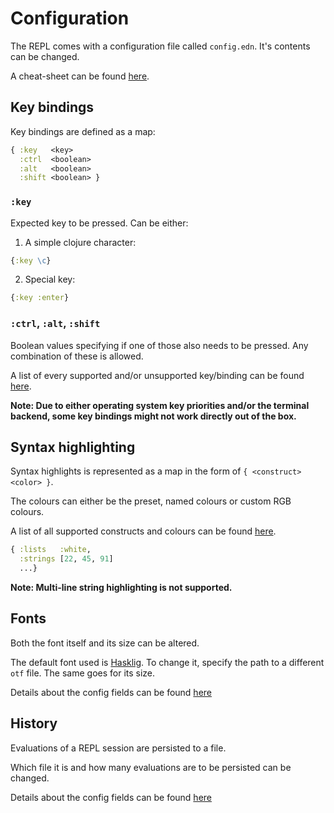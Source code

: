 # Configuration 

The REPL comes with a configuration file called `config.edn`. It's contents can be changed.

A cheat-sheet can be found [here](cheat-sheet.md).

## Key bindings
Key bindings are defined as a map: <br />

```clojure
{ :key   <key> 
  :ctrl  <boolean> 
  :alt   <boolean> 
  :shift <boolean> }
```

### `:key`

Expected key to be pressed. Can be either:
1. A simple clojure character:
```clojure
{:key \c}
```

2. Special key:
```clojure
{:key :enter}
```

### `:ctrl`, `:alt`, `:shift`
Boolean values specifying if one of those also needs to be pressed.
Any combination of these is allowed.

A list of every supported and/or unsupported key/binding can be found [here](cheat-sheet.md#key-bindings).

**Note: Due to either operating system key priorities and/or the terminal backend,
some key bindings might not work directly out of the box.**

## Syntax highlighting

Syntax highlights is represented as a map in the form of `{ <construct> <color> }`.

The colours can either be the preset, named colours or custom RGB colours.

A list of all supported constructs and colours can be found [here](cheat-sheet.md#syntax-highlighting).

```clojure
{ :lists   :white,
  :strings [22, 45, 91]
  ...}
```
 
**Note: Multi-line string highlighting is not supported.**

## Fonts

Both the font itself and its size can be altered.

The default font used is [Hasklig](https://github.com/i-tu/Hasklig). 
To change it, specify the path to a different `otf` file.
The same goes for its size.

Details about the config fields can be found [here](cheat-sheet.md#fonts)

## History

Evaluations of a REPL session are persisted to a file.

Which file it is and how many evaluations are to be persisted can be changed.

Details about the config fields can be found [here](cheat-sheet.md#history)
